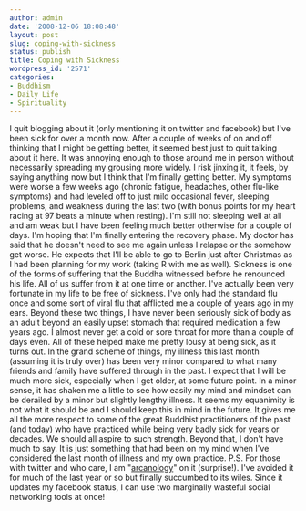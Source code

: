 ```yaml
---
author: admin
date: '2008-12-06 18:08:48'
layout: post
slug: coping-with-sickness
status: publish
title: Coping with Sickness
wordpress_id: '2571'
categories:
- Buddhism
- Daily Life
- Spirituality
---
```


I quit blogging about it (only mentioning it on twitter and facebook)
but I've been sick for over a month now. After a couple of weeks of on
and off thinking that I might be getting better, it seemed best just to
quit talking about it here. It was annoying enough to those around me in
person without necessarily spreading my grousing more widely. I risk
jinxing it, it feels, by saying anything now but I think that I'm
finally getting better. My symptoms were worse a few weeks ago (chronic
fatigue, headaches, other flu-like symptoms) and had leveled off to just
mild occasional fever, sleeping problems, and weakness during the last
two (with bonus points for my heart racing at 97 beats a minute when
resting). I'm still not sleeping well at all and am weak but I have been
feeling much better otherwise for a couple of days. I'm hoping that I'm
finally entering the recovery phase. My doctor has said that he doesn't
need to see me again unless I relapse or the somehow get worse. He
expects that I'll be able to go to Berlin just after Christmas as I had
been planning for my work (taking R with me as well). Sickness is one of
the forms of suffering that the Buddha witnessed before he renounced his
life. All of us suffer from it at one time or another. I've actually
been very fortunate in my life to be free of sickness. I've only had the
standard flu once and some sort of viral flu that afflicted me a couple
of years ago in my ears. Beyond these two things, I have never been
seriously sick of body as an adult beyond an easily upset stomach that
required medication a few years ago. I almost never get a cold or sore
throat for more than a couple of days even. All of these helped make me
pretty lousy at being sick, as it turns out. In the grand scheme of
things, my illness this last month (assuming it is truly over) has been
very minor compared to what many friends and family have suffered
through in the past. I expect that I will be much more sick, especially
when I get older, at some future point. In a minor sense, it has shaken
me a little to see how easily my mind and mindset can be derailed by a
minor but slightly lengthy illness. It seems my equanimity is not what
it should be and I should keep this in mind in the future. It gives me
all the more respect to some of the great Buddhist practitioners of the
past (and today) who have practiced while being very badly sick for
years or decades. We should all aspire to such strength. Beyond that, I
don't have much to say. It is just something that had been on my mind
when I've considered the last month of illness and my own practice. P.S.
For those with twitter and who care, I am
"[arcanology](http://twitter.com/arcanology)" on it (surprise!). I've
avoided it for much of the last year or so but finally succumbed to its
wiles. Since it updates my facebook status, I can use two marginally
wasteful social networking tools at once!
